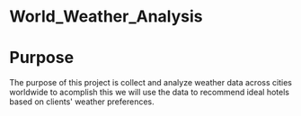 # World_Weather_Analysis
# Purpose
The purpose of this project is collect and analyze weather data across cities worldwide to acomplish this we will use the data to recommend ideal hotels based on clients' weather preferences. 
